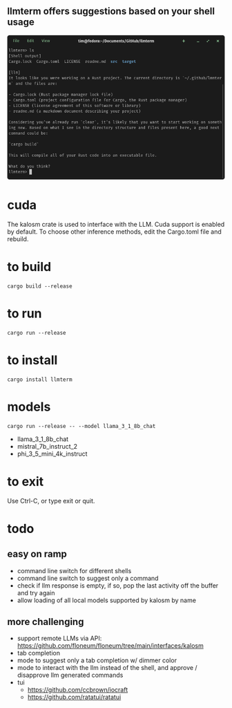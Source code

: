## llmterm offers suggestions based on your shell usage
![llmterm screenshot](doc/screenshot.png)

# cuda
The kalosm crate is used to interface with the LLM.  Cuda support is enabled by default.  To choose other inference methods, edit the Cargo.toml file and rebuild.

# to build
```
cargo build --release
```

# to run
```
cargo run --release
```

# to install
```
cargo install llmterm
```

# models
```
cargo run --release -- --model llama_3_1_8b_chat
```
- llama_3_1_8b_chat
- mistral_7b_instruct_2
- phi_3_5_mini_4k_instruct

# to exit
Use Ctrl-C, or type exit or quit.

# todo
## easy on ramp
- command line switch for different shells
- command line switch to suggest only a command
- check if llm response is empty, if so, pop the last activity off the buffer and try again
- allow loading of all local models supported by kalosm by name
## more challenging
- support remote LLMs via API: https://github.com/floneum/floneum/tree/main/interfaces/kalosm
- tab completion
- mode to suggest only a tab completion w/ dimmer color
- mode to interact with the llm instead of the shell, and approve / disapprove llm generated commands
- tui
  - https://github.com/ccbrown/iocraft
  - https://github.com/ratatui/ratatui
